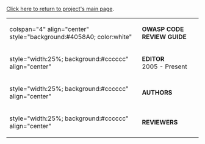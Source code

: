[Click here to return to project's main
page](:Category:OWASP_Code_Review_Project "wikilink").

<table>
<tbody>
<tr class="odd">
<td><p>colspan="4" align="center" style="background:#4058A0; color:white"</p></td>
<td><p><strong>OWASP CODE REVIEW GUIDE</strong></p></td>
</tr>
<tr class="even">
<td><p>style="width:25%; background:#cccccc" align="center"</p></td>
<td><p><strong>EDITOR</strong><br />
2005 - Present</p></td>
</tr>
<tr class="odd">
<td><p>style="width:25%; background:#cccccc" align="center"</p></td>
<td><p><strong>AUTHORS</strong></p></td>
</tr>
<tr class="even">
<td><p>style="width:25%; background:#cccccc" align="center"</p></td>
<td><p><strong>REVIEWERS</strong></p></td>
</tr>
</tbody>
</table>